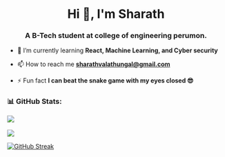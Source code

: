 <h1 align="center">Hi 👋, I'm Sharath</h1>
<h3 align="center">A B-Tech student at college of engineering perumon.</h3>

- 🌱 I’m currently learning **React, Machine Learning, and Cyber security**

- 📫 How to reach me **sharathvalathungal@gmail.com**

- ⚡ Fun fact **I can beat the snake game with my eyes closed 😎**


<!--### 🛠️ Languages and Tools:
<p align="left">
  <img src="https://skillicons.dev/icons?i=html,css,js,react,python,java,cpp,git,github,vscode" />
</p>
-->
### 📊 GitHub Stats:
<p align="left">
  <img src="https://github-readme-stats.vercel.app/api?username=Sharx05&show_icons=true&theme=dark" /><br><br>
  <img src="https://github-readme-stats.vercel.app/api/top-langs/?username=Sharx05&layout=compact&theme=dark" />
</p>

[![GitHub Streak](https://streak-stats.demolab.com?user=Sharx05&theme=dark&hide_border=true)](https://git.io/streak-stats)
